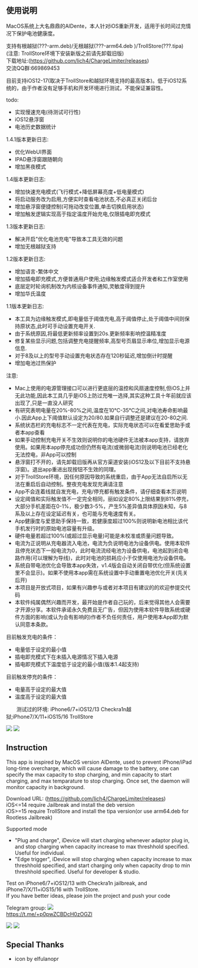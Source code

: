## 使用说明

MacOS系统上大名鼎鼎的AlDente，本人针对iOS重新开发，适用于长时间过充情况下保护电池健康度。  

支持有根越狱(???-arm.deb)/无根越狱(???-arm64.deb )/TrollStore(???.tipa)      
(注意: TrollStore环境下安装新版之前请先卸载旧版)    
下载地址:(https://github.com/lich4/ChargeLimiter/releases)    
交流QQ群:669869453 

目前支持iOS12-17(取决于TrollStore和越狱环境支持的最高版本)。低于iOS12系统的，由于作者没有足够手机和开发环境进行测试，不能保证兼容性。

todo:
* 实现慢速充电(待测试可行性)
* iOS12悬浮窗
* 电池历史数据统计

1.4.1版本更新日志:
* 优化WebUI界面
* IPAD悬浮窗跟随朝向
* 增加黑夜模式

1.4版本更新日志:
* 增加快速充电模式(飞行模式+降低屏幕亮度+低电量模式)
* 将启动服务改为启用,方便实时查看电池状态,不必真正关闭后台
* 增加悬浮窗便捷控制(可拖动改变位置,单击切换启用状态)
* 增加触发逻辑实现高于指定温度开始充电,仅限插电即充模式

1.3版本更新日志:
* 解决开启"优化电池充电"导致本工具无效的问题
* 增加无根越狱支持

1.2版本更新日志:
* 增加语言-繁体中文
* 增加插电即充模式,方便普通用户使用;边缘触发模式适合开发者和工作室使用
* 底层定时轮询机制改为内核设备事件通知,灵敏度得到提升
* 增加华氏温度

1.1版本更新日志:
* 本工具为边缘触发模式,即电量低于阈值充电,高于阈值停止,处于阈值中间则保持原状态,此时可手动设置充电开关.
* 由于系统原因,将最低更新频率设置到20s.更新频率影响控温精准度
* 修复某些显示问题,包括调整充电提醒频率,高型号页眉显示串位,增加显示电源信息.
* 对于8及以上的型号手动设置充电状态存在120秒延迟,增加倒计时提醒
* 增加电池过热保护

注意:
* Mac上使用的电源管理接口可以进行更底层的温控和风扇速度控制,但iOS上并无此功能,因此本工具几乎是iOS上防过充唯一选择,其实这种工具十年前就应该出现了,只是一直没人研究
* 有研究表明电量在20%-80%之间,温度在10°C-35°C之间,对电池寿命影响最小.因此App上下阈值默认设定为20/80.如果自行调整还是建议在20-80之间.
* 系统状态栏的充电标志不一定代表在充电，实际充电状态可以在看爱思助手或者本app查看
* 如果手动控制充电开关不生效则说明你的电池硬件无法被本app支持，请放弃使用。如果用本app停充成功但仍然有电流(或微弱电流)则说明电池已经老化无法控电，非App可以控制
* 悬浮窗打不开的，请先卸载旧版再从官方渠道安装(iOS12及以下目前不支持悬浮窗)。退出app重进出现按钮不生效的同理。
* 对于TrollStore环境，因任何原因导致的系统重启，由于App无法自启所以无法在重启后自动控制。整夜充电发现充满请注意
* App不会连着线就自发充电，充电/停充都有触发条件，请仔细查看本页说明
* 设定阈值和实际触发值不一定完全相同，丽如设定80%上限结果到81%停充，大部分手机差距在0-1%，极少数3-5%，产生5%差异值具体原因未知，与8系及以上存在设定延迟有关，也可能与充电速度有关。
* App健康度与爱思助手保持一致，若健康度超过100%则说明新电池相比该代手机发行时的原始电池容量有升级。
* 硬件电量若超过100%(或超过显示电量)可能是未校准或质量问题导致。
* 电流为正说明从充电器流入电池，电流为负说明电池为设备供电。使用本软件且停充状态下一般电流为0，此时电流流经电池为设备供电，电池起到闭合电路作用(可以理解为导线)，此时对电池的损耗应小于仅使用电池为设备供电。
* 系统自带电池优化会导致本app失效，v1.4版会自动关闭自带优化(但系统设置里不会显示)。如果不使用本app需在系统设置中手动重置电池优化开关(先关后开)
* 本项目是开放式项目，如果有兴趣参与或者对本项目有建议的的欢迎参提交代码  
* 本软件纯属偶然兴趣而开发，最开始是作者自己玩的，后来觉得其他人会需要才开源分享。本软件承诺永久免费且无广告，但因为使用本软件导致系统或硬件方面的影响(或认为会有影响的)作者不负任何责任，用户使用本App即为默认同意本条款。     

目前触发充电的条件：
* 电量低于设定的最小值
* 插电即充模式下在未插入电源情况下插入电源
* 插电即充模式下温度低于设定的最小值(版本1.4起支持)

目前触发停充的条件：
* 电量高于设定的最大值
* 温度高于设定的最大值


&emsp;&emsp;测试过的环境: iPhone6/7+iOS12/13 Checkra1n越狱;iPhone7/X/11+iOS15/16 TrollStore  

![](https://raw.githubusercontent.com/lich4/ChargeLimiter/main/screenshots/screenshots_cn0.png)
![](https://raw.githubusercontent.com/lich4/ChargeLimiter/main/screenshots/screenshots_cn1.png)


## Instruction

This app is inspired by MacOS version AlDente, used to prevent iPhone/iPad long-time overcharge, which will cause damage to the battery, one can specify the max capacity to stop charging, and min capacity to start charging, and max temparature to stop charging. Once set, the daemon will monitor capacity in background.

Download URL: (https://github.com/lich4/ChargeLimiter/releases)      
iOS<=14 require Jailbreak and install the deb version    
iOS>=15 require TrollStore and install the tipa version(or use arm64.deb for Rootless Jailbreak)    

Supported mode
* "Plug and charge", iDevice will start charging whenever adaptor plug in, and stop charging when capacity increase to max threshhold specified. Useful for individual.
* "Edge trigger", iDevice will stop charging when capacity increase to max threshhold specified, and start charging only when capacity drop to min threshhold specified. Useful for developer & studio.

Test on iPhone6/7+iOS12/13 with Checkra1n jailbreak, and iPhone7/X/11+iOS15/16 with TrollStore.   
If you have better ideas, please join the project and push your code   

Telegram group:  ![](https://img.shields.io/static/v1?label=&message=https://t.me/+p0pwZCBDcH0zOGZl&color=red)    
https://t.me/+p0pwZCBDcH0zOGZl   



![](https://raw.githubusercontent.com/lich4/ChargeLimiter/main/screenshots/screenshots_en0.png)
![](https://raw.githubusercontent.com/lich4/ChargeLimiter/main/screenshots/screenshots_en1.png)

## Special Thanks

* icon by elfulanopr



